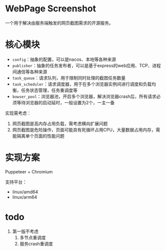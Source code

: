 # WebPage Screenshot
一个用于解决由服务端触发的网页截图需求的开源服务。

# 核心模块
- `config`：抽象的配置，可以是nacos、本地等各种来源
- `publisher`：抽象的任务发布者，可以是基于express的web应用、TCP、进程间通信等各种来源
- `task_queue`：请求队列，用于限制同时处理的截图任务数量
- `task_scheduler`：请求调度器，用于在多个浏览器实例间进行调度和负载均衡，任务状态管理，任务重调度等
- `bowser_pool`：浏览器池，开启多个浏览器，解决浏览器crash后，所有请求必须等待浏览器的启动延时，一般设置为2个，一主一备

实现需考虑：
1. 网页截图是高内存占用负载，需考虑横向扩展问题
2. 网页截图是危险操作，页面可能具有死循环占用CPU，大量数据占用内存，需能隔离单个页面的性能问题

# 实现方案
Puppeteer + Chromium

支持平台：
- linux/amd64
- linux/arm64

# todo
1. 第一版不考虑
   1. 多节点重调度
   2. 服务crash重调度
